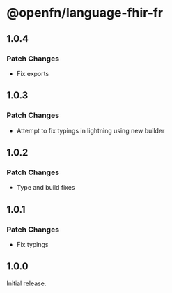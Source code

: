 # @openfn/language-fhir-fr

## 1.0.4

### Patch Changes

- Fix exports

## 1.0.3

### Patch Changes

- Attempt to fix typings in lightning using new builder

## 1.0.2

### Patch Changes

- Type and build fixes

## 1.0.1

### Patch Changes

- Fix typings

## 1.0.0

Initial release.
